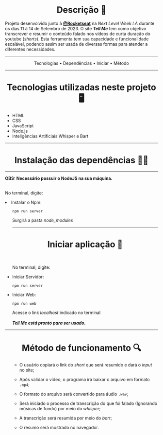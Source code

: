 <h1 align="center">Descrição 🤖</h1> 
Projeto desenvolvido junto à <strong><a href="https://github.com/Rocketseat">@Rocketseat</a></strong> na <em>Next Level Week I.A</em> durante os dias 11 à 14 de Setembro de 2023.
   O site <strong><em>Tell Me</em></strong> tem como objetivo transcrever e resumir o conteúdo falado nos vídeos de curta duração do youtube (<em>shorts</em>). Esta ferramenta tem sua capacidade e funcionalidade escalável, podendo assim ser usada de diversas formas para atender a diferentes necessidades.
<hr>
<p align="center">
 <a>Tecnologias</a> •
 <a>Dependências</a> • 
 <a>Iniciar</a> • 
 <a>Método</a> 
</p>
<hr>
<h1 align="center">Tecnologias utilizadas neste projeto 🖥️</h1>
<ul>
  <li>HTML</li>
  <li>CSS</li>
  <li>JavaScript</li>
  <li>Node.js</li>
  <li>Inteligências Artificiais Whisper e Bart</li>
</ul>
<hr>
<h1 align="center">Instalação das dependências 👨‍💻</h1>
<hr>
<strong>OBS: Necessário possuir o NodeJS na sua máquina.</strong>
<br>
<br>
<p>No terminal, digite:</p>
  <li>Instalar o Npm:</li>
  
  <ul> 
    
`npm run server`  

Surgirá a pasta *node_modules*
<hr>
<h1 align="center">Iniciar aplicação 🔌</h1> 
<br>
<p>No terminal, digite:</p>
  <li>Iniciar Servidor:</li>
    
`npm run server`
	<br>
	<li>Iniciar Web:</li>
    
`npm run web`

Acesse o link *localhost* indicado no terminal
<br>
<br>
    <strong>*Tell Me está pronto para ser usado*.</strong>
  </ul>
<hr>
<h1 align="center">Método de funcionamento 🔍</h1> 
<ul>
  
- O usuário copiará o link do *short* que será resumido e dará o *input* no site;

- Após validar o vídeo, o programa irá baixar o arquivo em formato `.mp4`;

- O formato do arquivo será convertido para áudio `.wav`;

- Será iniciado o processo de transcrição do que foi falado (Ignorando músicas de fundo) por meio do *whisper*;

- A transcrição será resumida por meio do *bart*;

- O resumo será mostrado no navegador.



